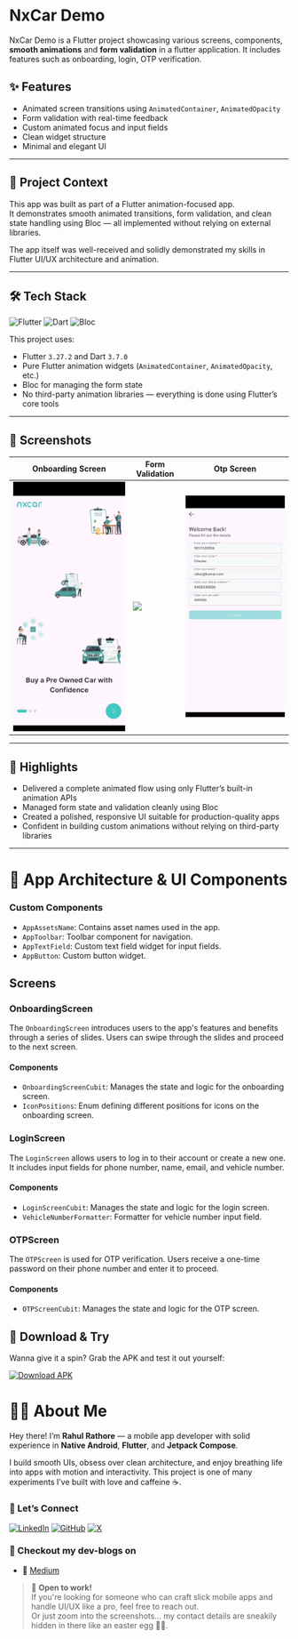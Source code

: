 # NxCar Demo

NxCar Demo is a Flutter project showcasing various screens, components, **smooth animations** and **form validation** in a flutter application.
It includes features such as onboarding, login, OTP verification.

## ✨ Features

- Animated screen transitions using `AnimatedContainer`, `AnimatedOpacity`
- Form validation with real-time feedback
- Custom animated focus and input fields
- Clean widget structure
- Minimal and elegant UI

---

## 🎯 Project Context

This app was built as part of a Flutter animation-focused app.  
It demonstrates smooth animated transitions, form validation, and clean state handling using Bloc — all implemented without relying on external libraries.

The app itself was well-received and solidly demonstrated my skills in Flutter UI/UX architecture and animation.

---

## 🛠 Tech Stack

![Flutter](https://img.shields.io/badge/Flutter-3.27.2-blue?logo=flutter)
![Dart](https://img.shields.io/badge/Dart-3.7.0-blue?logo=dart)
![Bloc](https://img.shields.io/badge/State_Management-Bloc-blueviolet)

This project uses:
- Flutter `3.27.2` and Dart `3.7.0`
- Pure Flutter animation widgets (`AnimatedContainer`, `AnimatedOpacity`, etc.)
- Bloc for managing the form state
- No third-party animation libraries — everything is done using Flutter’s core tools

---

## 📸 Screenshots

| Onboarding Screen                   | Form Validation | Otp Screen |
|-------------------------------------|-----------|------------|
| ![](screenshots/landing_screen.gif) | ![](screenshots/form_validation.gif) | ![](screenshots/otp_screen.gif) |

---

## 🧠 Highlights

- Delivered a complete animated flow using only Flutter’s built-in animation APIs
- Managed form state and validation cleanly using Bloc
- Created a polished, responsive UI suitable for production-quality apps
- Confident in building custom animations without relying on third-party libraries

---

# 🧱 App Architecture & UI Components 

### Custom Components

- `AppAssetsName`: Contains asset names used in the app.
- `AppToolbar`: Toolbar component for navigation.
- `AppTextField`: Custom text field widget for input fields.
- `AppButton`: Custom button widget.

## Screens

### OnboardingScreen

The `OnboardingScreen` introduces users to the app's features and benefits through a series of
slides. Users can swipe through the slides and proceed to the next screen.

#### Components

- `OnboardingScreenCubit`: Manages the state and logic for the onboarding screen.
- `IconPositions`: Enum defining different positions for icons on the onboarding screen.

### LoginScreen

The `LoginScreen` allows users to log in to their account or create a new one. It includes input
fields for phone number, name, email, and vehicle number.

#### Components

- `LoginScreenCubit`: Manages the state and logic for the login screen.
- `VehicleNumberFormatter`: Formatter for vehicle number input field.

### OTPScreen

The `OTPScreen` is used for OTP verification. Users receive a one-time password on their phone
number and enter it to proceed.

#### Components

- `OTPScreenCubit`: Manages the state and logic for the OTP screen.

## 📱 Download & Try

Wanna give it a spin? Grab the APK and test it out yourself:

[![Download APK](https://img.shields.io/badge/Download-APK-blue.svg?style=for-the-badge&logo=android)](https://github.com/rathorerahul586/nx_car_demo/releases/download/v1.0.0/app-release.apk)
  
# 🙋‍♂️ About Me

Hey there! I’m **Rahul Rathore** — a mobile app developer with solid experience in **Native Android**, **Flutter**, and **Jetpack Compose**.

I build smooth UIs, obsess over clean architecture, and enjoy breathing life into apps with motion and interactivity. This project is one of many experiments I’ve built with love and caffeine ☕️.

### 🔗 Let’s Connect

[![LinkedIn](https://go-skill-icons.vercel.app/api/icons?i=linkedin)](https://www.linkedin.com/in/rahul-kumar-mob-dev/)
[![GitHub](https://go-skill-icons.vercel.app/api/icons?i=github)](https://github.com/rathorerahul586)
[![X](https://go-skill-icons.vercel.app/api/icons?i=x)](https://x.com/rathorerahul586)

### 🔗 Checkout my dev-blogs on
- 🧠 [Medium](https://rathorerahul586.medium.com/)


> 🚀 **Open to work!**  
> If you're looking for someone who can craft slick mobile apps and handle UI/UX like a pro, feel free to reach out.  
> Or just zoom into the screenshots... my contact details are sneakily hidden in there like an easter egg 🥚👀.

